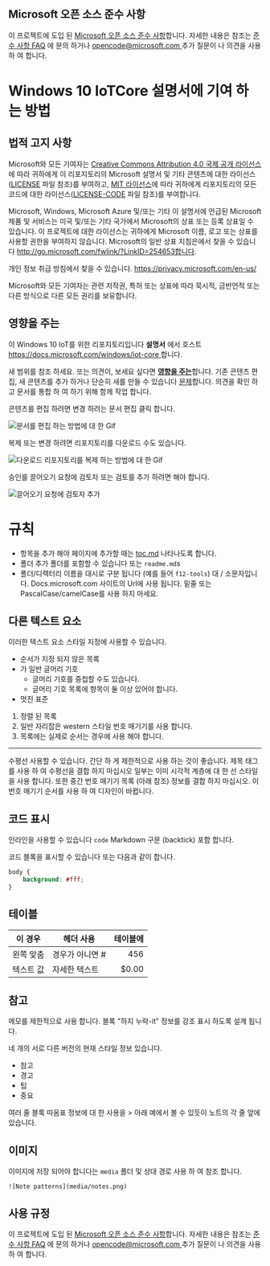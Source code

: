 ## <a name="microsoft-open-source-code-of-conduct"></a>Microsoft 오픈 소스 준수 사항

이 프로젝트에 도입 된 [Microsoft 오픈 소스 준수 사항](https://opensource.microsoft.com/codeofconduct/)합니다.
자세한 내용은 참조는 [준수 사항 FAQ](https://opensource.microsoft.com/codeofconduct/faq/) 에 문의 하거나 [ opencode@microsoft.com ](mailto:opencode@microsoft.com) 추가 질문이 나 의견을 사용 하 여 합니다.

# <a name="how-to-contribute-to-windows-10-iotcore-documentation"></a>Windows 10 IoTCore 설명서에 기여 하는 방법

## <a name="legal-notices"></a>법적 고지 사항
Microsoft와 모든 기여자는 [Creative Commons Attribution 4.0 국제 공개 라이선스](https://creativecommons.org/licenses/by/4.0/legalcode)에 따라 귀하에게 이 리포지토리의 Microsoft 설명서 및 기타 콘텐츠에 대한 라이선스([LICENSE](LICENSE) 파일 참조)를 부여하고, [MIT 라이선스](https://opensource.org/licenses/MIT)에 따라 귀하에게 리포지토리의 모든 코드에 대한 라이선스([LICENSE-CODE](LICENSE-CODE) 파일 참조)를 부여합니다.

Microsoft, Windows, Microsoft Azure 및/또는 기타 이 설명서에 언급된 Microsoft 제품 및 서비스는 미국 및/또는 기타 국가에서 Microsoft의 상표 또는 등록 상표일 수 있습니다.
이 프로젝트에 대한 라이선스는 귀하에게 Microsoft 이름, 로고 또는 상표를 사용할 권한을 부여하지 않습니다.
Microsoft의 일반 상표 지침은에서 찾을 수 있습니다 http://go.microsoft.com/fwlink/?LinkID=254653합니다.

개인 정보 취급 방침에서 찾을 수 있습니다. https://privacy.microsoft.com/en-us/

Microsoft와 모든 기여자는 관련 저작권, 특허 또는 상표에 따라 묵시적, 금반언적 또는 다른 방식으로 다른 모든 권리를 보유합니다.

## <a name="contributing"></a>영향을 주는

이 Windows 10 IoT를 위한 리포지토리입니다 **설명서** 에서 호스트 [ https://docs.microsoft.com/windows/iot-core ](https://docs.microsoft.com/windows/iot-core)합니다.

새 범위를 참조 하세요. 또는 의견이, 보세요 싶다면 [ **영향을 주는**](/CONTRIBUTING.md)합니다.  기존 콘텐츠 편집, 새 콘텐츠를 추가 하거나 단순히 새를 만들 수 있습니다 [문제](https://github.com/MicrosoftDocs/windows-iotcore-docs/issues)합니다. 의견을 확인 하 고 문서를 통합 하 여 하기 위해 함께 작업 합니다.

콘텐츠를 편집 하려면 변경 하려는 문서 편집 클릭 합니다.

![문서를 편집 하는 방법에 대 한 Gif](windows-iotcore/media/edit-doc.gif)


복제 또는 변경 하려면 리포지토리를 다운로드 수도 있습니다.

![다운로드 리포지토리를 복제 하는 방법에 대 한 Gif](windows-iotcore/media/download-repo.gif)

승인를 끌어오기 요청에 검토자 또는 검토를 추가 하려면 해야 합니다.

![끌어오기 요청에 검토자 추가](windows-iotcore/media/reviewers.gif)

# <a name="conventions"></a>규칙
  - 항목을 추가 해야 페이지에 추가할 때는 [toc.md](windows-iotcore/TOC.md) 나타나도록 합니다.
  - 폴더 추가 폴더를 포함할 수 있습니다 또는 `readme.md`s
  - 폴더/디렉터리 이름을 대시로 구분 됩니다 (예를 들어 `f12-tools`) 대 / 소문자입니다. Docs.microsoft.com 사이트의 Url에 사용 됩니다. 밑줄 또는 PascalCase/camelCase를 사용 하지 마세요.


## <a name="other-text-elements"></a>다른 텍스트 요소

이러한 텍스트 요소 스타일 지정에 사용할 수 있습니다.

* 순서가 지정 되지 않은 목록
* 가 일반 글머리 기호
   * 글머리 기호를 중첩할 수도 있습니다.
   * 글머리 기호 목록에 항목이 둘 이상 있어야 합니다.
* 멋진 표준

1. 정렬 된 목록
2. 일반 자리잡은 western 스타일 번호 매기기를 사용 합니다.
3. 목록에는 실제로 순서는 경우에 사용 해야 합니다.

_________________________

수평선 사용할 수 있습니다. 간단 하 게 제한적으로 사용 하는 것이 좋습니다.
제목 태그를 사용 하 여 수평선을 결합 하지 마십시오 일부는 이미 시각적 계층에 대 한 선 스타일을 사용 합니다.
또한 중간 번호 매기기 목록 (아래 참조) 정보를 결합 하지 마십시오. 이 번호 매기기 순서를 사용 하 여 디자인이 바뀝니다.

## <a name="displaying-code"></a>코드 표시

인라인을 사용할 수 있습니다 `code` Markdown 구문 (backtick) 포함 합니다.

코드 블록을 표시할 수 있습니다 또는 다음과 같이 합니다.

```css
body {
    background: #fff;
}
```

## <a name="tables"></a>테이블

| 이 경우     | 헤더 사용 | 테이블에    |
|-------------|-------------|-------------:|
| 왼쪽 맞춤| 경우가 아니면 #  | 456          |
| 텍스트 값  | 자세한 텍스트   | $0.00        |

## <a name="notes"></a>참고

메모를 제한적으로 사용 합니다. 블록 "하지 누락-it" 정보를 강조 표시 하도록 설계 됩니다.

네 개의 서로 다른 버전의 현재 스타일 정보 있습니다.
- 참고
- 경고
- 팁
- 중요


여러 줄 블록 따옴표 정보에 대 한 사용을 > 아래 예에서 볼 수 있듯이 노트의 각 줄 앞에 있습니다.

## <a name="images"></a>이미지

이미지에 저장 되어야 합니다는 `media` 폴더 및 상대 경로 사용 하 여 참조 합니다.

`![Note patterns](media/notes.png)`


## <a name="code-of-conduct"></a>사용 규정
이 프로젝트에 도입 된 [Microsoft 오픈 소스 준수 사항](https://opensource.microsoft.com/codeofconduct/)합니다. 자세한 내용은 참조는 [준수 사항 FAQ](https://opensource.microsoft.com/codeofconduct/faq/) 에 문의 하거나 [ opencode@microsoft.com ](mailto:opencode@microsoft.com) 추가 질문이 나 의견을 사용 하 여 합니다.
